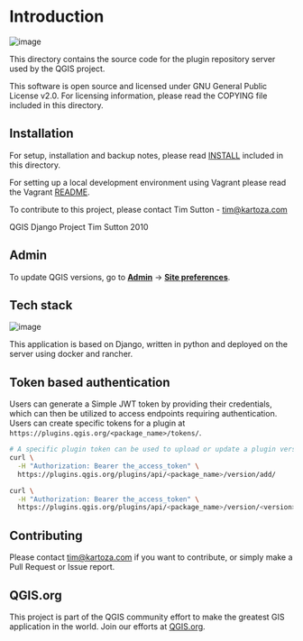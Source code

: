 # Introduction

![image](https://user-images.githubusercontent.com/178003/91536115-2356ec80-e90c-11ea-971b-f23ac72d3aea.png)

This directory contains the source code for the plugin repository server used by
the QGIS project.

This software is open source and licensed under GNU General Public License v2.0.
For licensing information, please read the COPYING file included in this directory.

## Installation

For setup, installation and backup notes, please read [INSTALL](INSTALL.md) included in this directory.

For setting up a local development environment using Vagrant please read the Vagrant [README](vagrant_assets/README.md).

To contribute to this project, please contact Tim Sutton - tim@kartoza.com


QGIS Django Project
Tim Sutton 2010

## Admin

To update QGIS versions, go to **[Admin](https://plugins.qgis.org/admin/)** -> **[Site preferences](https://plugins.qgis.org/admin/preferences/sitepreference/)**.

## Tech stack

![image](https://user-images.githubusercontent.com/178003/91535744-8c8a3000-e90b-11ea-8ca3-b6ce1bb910bd.png)

This application is based on Django, written in python and deployed on the server using
docker and rancher.

## Token based authentication

Users can generate a Simple JWT token by providing their credentials, which can then be utilized to access endpoints requiring authentication.
Users can create specific tokens for a plugin at `https://plugins.qgis.org/<package_name>/tokens/`.


```sh
# A specific plugin token can be used to upload or update a plugin version. For example:
curl \
  -H "Authorization: Bearer the_access_token" \
  https://plugins.qgis.org/plugins/api/<package_name>/version/add/

curl \
  -H "Authorization: Bearer the_access_token" \
  https://plugins.qgis.org/plugins/api/<package_name>/version/<version>/update
```

## Contributing

Please contact tim@kartoza.com if you want to contribute, or simply make a Pull Request or Issue report.

## QGIS.org

This project is part of the QGIS community effort to make the greatest GIS application in the world.
Join our efforts at [QGIS.org](https://qgis.org).
